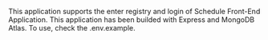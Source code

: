 This application supports the enter registry and login of Schedule Front-End Application.
This application has been builded with Express and MongoDB Atlas.
To use, check the .env.example.

 
